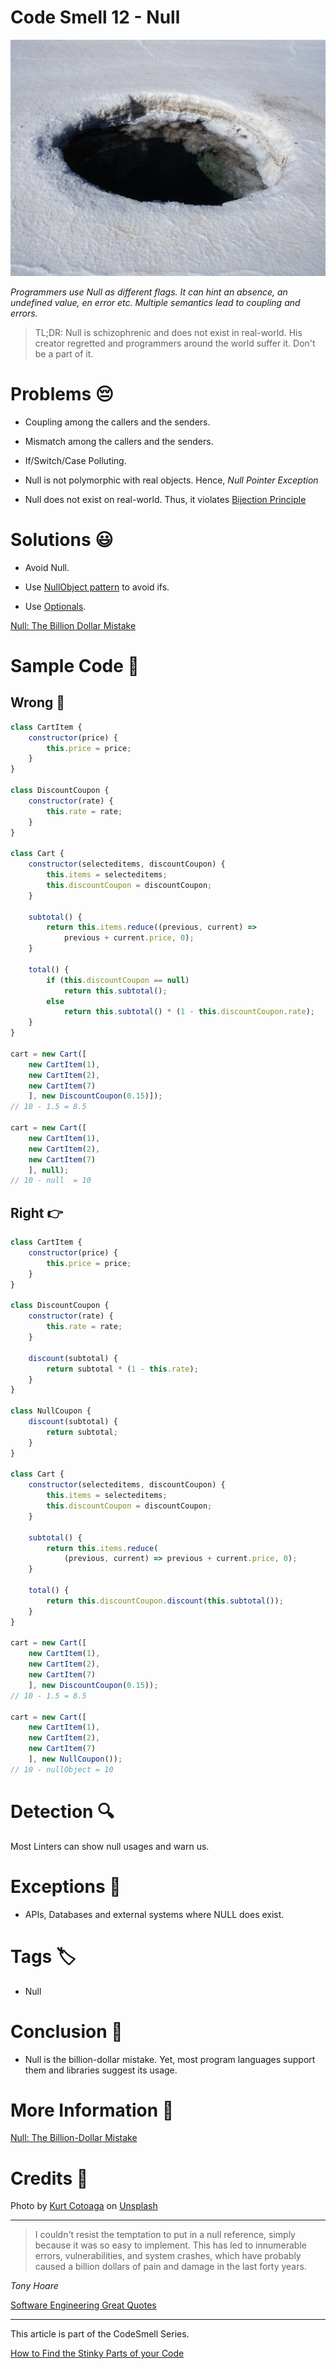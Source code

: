 # Code Smell 12 - Null

![Code Smell 12 - Null](Code%20Smell%2012%20-%20Null.jpg)

*Programmers use Null as different flags. It can hint an absence, an undefined value, en error etc. Multiple semantics lead to coupling and errors.*

> TL;DR: Null is schizophrenic and does not exist in real-world. His creator regretted and programmers around the world suffer it. Don't be a part of it.

# Problems 😔 

- Coupling among the callers and the senders.

- Mismatch among the callers and the senders. 

- If/Switch/Case Polluting.

- Null is not polymorphic with real objects. Hence, *Null Pointer Exception*

- Null does not exist on real-world. Thus, it violates [Bijection Principle](https://github.com/mcsee/Software-Design-Articles/tree/main/Articles/Theory/The%20One%20and%20Only%20Software%20Design%20Principle/readme.md)

# Solutions 😃

- Avoid Null. 

- Use [NullObject pattern](https://en.wikipedia.org/wiki/Null_object_pattern) to avoid ifs.

- Use [Optionals](https://docs.oracle.com/javase/8/docs/api/java/util/Optional.html).

[Null: The Billion Dollar Mistake](https://github.com/mcsee/Software-Design-Articles/tree/main/Articles/Theory/Null%20-%20The%20Billion%20Dollar%20Mistake/readme.md)

# Sample Code 📖

## Wrong 🚫

<!-- [Gist Url](https://gist.github.com/mcsee/2f7aee362e99fbe447d8c1e8aaeb9f8e) -->

```javascript
class CartItem {
    constructor(price) {
        this.price = price;
    }
}

class DiscountCoupon {
    constructor(rate) {
        this.rate = rate;
    }
}

class Cart {
    constructor(selecteditems, discountCoupon) {
        this.items = selecteditems;
        this.discountCoupon = discountCoupon;
    }

    subtotal() {
        return this.items.reduce((previous, current) => 
            previous + current.price, 0);
    }

    total() {
        if (this.discountCoupon == null)
            return this.subtotal();
        else
            return this.subtotal() * (1 - this.discountCoupon.rate);
    }
}

cart = new Cart([
    new CartItem(1),
    new CartItem(2),
    new CartItem(7)
    ], new DiscountCoupon(0.15)]);
// 10 - 1.5 = 8.5

cart = new Cart([
    new CartItem(1),
    new CartItem(2),
    new CartItem(7)
    ], null);
// 10 - null  = 10
```

## Right 👉

<!-- [Gist Url](https://gist.github.com/mcsee/a7571cf0ce9e7666bd6a393520f9a968) -->

```javascript
class CartItem {
    constructor(price) {
        this.price = price;
    }
}

class DiscountCoupon {
    constructor(rate) {
        this.rate = rate;
    }

    discount(subtotal) {
        return subtotal * (1 - this.rate);
    }
}

class NullCoupon {
    discount(subtotal) {
        return subtotal;
    }
}

class Cart {
    constructor(selecteditems, discountCoupon) {
        this.items = selecteditems;
        this.discountCoupon = discountCoupon;
    }

    subtotal() {
        return this.items.reduce(
            (previous, current) => previous + current.price, 0);
    }

    total() {
        return this.discountCoupon.discount(this.subtotal());
    }
}

cart = new Cart([
    new CartItem(1),
    new CartItem(2),
    new CartItem(7)
    ], new DiscountCoupon(0.15));
// 10 - 1.5 = 8.5

cart = new Cart([
    new CartItem(1),
    new CartItem(2),
    new CartItem(7)
    ], new NullCoupon());
// 10 - nullObject = 10
```

# Detection 🔍

Most Linters can show null usages and warn us.

# Exceptions 🛑

- APIs, Databases and external systems where NULL does exist.

# Tags 🏷️

- Null

# Conclusion 🏁

- Null is the billion-dollar mistake. Yet, most program languages support them and libraries suggest its usage.

# More Information 📕

[Null: The Billion-Dollar Mistake](https://github.com/mcsee/Software-Design-Articles/tree/main/Articles/Theory/Null%20-%20The%20Billion%20Dollar%20Mistake/readme.md)

# Credits 🙏

Photo by [Kurt Cotoaga](https://unsplash.com/@kydroon) on [Unsplash](https://unsplash.com/s/photos/black-hole)

* * *

> I couldn't resist the temptation to put in a null reference, simply because it was so easy to implement. This has led to innumerable errors, vulnerabilities, and system crashes, which have probably caused a billion dollars of pain and damage in the last forty years.

_Tony Hoare_

[Software Engineering Great Quotes](https://github.com/mcsee/Software-Design-Articles/tree/main/Articles/Quotes/Software%20Engineering%20Great%20Quotes/readme.md)

* * *

This article is part of the CodeSmell Series.

[How to Find the Stinky Parts of your Code](https://github.com/mcsee/Software-Design-Articles/tree/main/Articles/Code%20Smells/How%20to%20Find%20the%20Stinky%20parts%20of%20your%20Code/readme.md)